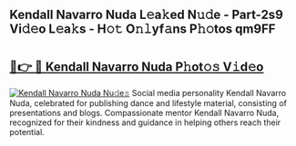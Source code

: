 ## Kendall Navarro Nuda L𝚎a𝚔ed N𝚞𝚍e - Part-2s9 Vi𝚍𝚎o L𝚎a𝚔s - H𝚘𝚝 O𝚗𝚕yf𝚊ns P𝚑𝚘tos qm9FF

# <h2><a href="http://kf8w3bg.oniu.top/?m=Kendall+Navarro+Nuda">🔗👉 🔴 Kendall Navarro Nuda P𝚑ot𝚘𝚜 V𝚒d𝚎o</a></h2>

[![Kendall Navarro Nuda Nu𝚍e𝚜](https://i.imgur.com/0qMVB7G.gif)](http://kf8w3bg.oniu.top/?m=Kendall+Navarro+Nuda)
Social media personality Kendall Navarro Nuda, celebrated for publishing dance and lifestyle material, consisting of presentations and blogs. Compassionate mentor Kendall Navarro Nuda, recognized for their kindness and guidance in helping others reach their potential.  
